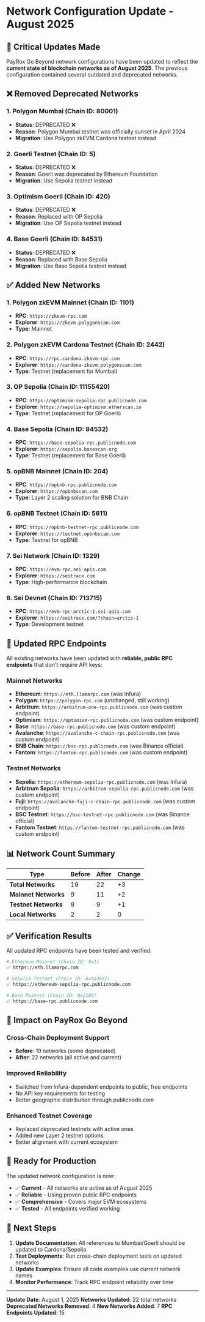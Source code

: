 # Network Configuration Update - August 2025

## 🚨 Critical Updates Made

PayRox Go Beyond network configurations have been updated to reflect the **current state of
blockchain networks as of August 2025**. The previous configuration contained several outdated and
deprecated networks.

## ❌ Removed Deprecated Networks

### 1. **Polygon Mumbai (Chain ID: 80001)**

- **Status**: DEPRECATED ❌
- **Reason**: Polygon Mumbai testnet was officially sunset in April 2024
- **Migration**: Use Polygon zkEVM Cardona testnet instead

### 2. **Goerli Testnet (Chain ID: 5)**

- **Status**: DEPRECATED ❌
- **Reason**: Goerli was deprecated by Ethereum Foundation
- **Migration**: Use Sepolia testnet instead

### 3. **Optimism Goerli (Chain ID: 420)**

- **Status**: DEPRECATED ❌
- **Reason**: Replaced with OP Sepolia
- **Migration**: Use OP Sepolia testnet instead

### 4. **Base Goerli (Chain ID: 84531)**

- **Status**: DEPRECATED ❌
- **Reason**: Replaced with Base Sepolia
- **Migration**: Use Base Sepolia testnet instead

## ✅ Added New Networks

### 1. **Polygon zkEVM Mainnet (Chain ID: 1101)**

- **RPC**: `https://zkevm-rpc.com`
- **Explorer**: `https://zkevm.polygonscan.com`
- **Type**: Mainnet

### 2. **Polygon zkEVM Cardona Testnet (Chain ID: 2442)**

- **RPC**: `https://rpc.cardona.zkevm-rpc.com`
- **Explorer**: `https://cardona-zkevm.polygonscan.com`
- **Type**: Testnet (replacement for Mumbai)

### 3. **OP Sepolia (Chain ID: 11155420)**

- **RPC**: `https://optimism-sepolia-rpc.publicnode.com`
- **Explorer**: `https://sepolia-optimism.etherscan.io`
- **Type**: Testnet (replacement for OP Goerli)

### 4. **Base Sepolia (Chain ID: 84532)**

- **RPC**: `https://base-sepolia-rpc.publicnode.com`
- **Explorer**: `https://sepolia.basescan.org`
- **Type**: Testnet (replacement for Base Goerli)

### 5. **opBNB Mainnet (Chain ID: 204)**

- **RPC**: `https://opbnb-rpc.publicnode.com`
- **Explorer**: `https://opbnbscan.com`
- **Type**: Layer 2 scaling solution for BNB Chain

### 6. **opBNB Testnet (Chain ID: 5611)**

- **RPC**: `https://opbnb-testnet-rpc.publicnode.com`
- **Explorer**: `https://testnet.opbnbscan.com`
- **Type**: Testnet for opBNB

### 7. **Sei Network (Chain ID: 1329)**

- **RPC**: `https://evm-rpc.sei-apis.com`
- **Explorer**: `https://seitrace.com`
- **Type**: High-performance blockchain

### 8. **Sei Devnet (Chain ID: 713715)**

- **RPC**: `https://evm-rpc-arctic-1.sei-apis.com`
- **Explorer**: `https://seitrace.com/?chain=arctic-1`
- **Type**: Development testnet

## 🔄 Updated RPC Endpoints

All existing networks have been updated with **reliable, public RPC endpoints** that don't require
API keys:

### Mainnet Networks

- **Ethereum**: `https://eth.llamarpc.com` (was Infura)
- **Polygon**: `https://polygon-rpc.com` (unchanged, still working)
- **Arbitrum**: `https://arbitrum-one-rpc.publicnode.com` (was custom endpoint)
- **Optimism**: `https://optimism-rpc.publicnode.com` (was custom endpoint)
- **Base**: `https://base-rpc.publicnode.com` (was custom endpoint)
- **Avalanche**: `https://avalanche-c-chain-rpc.publicnode.com` (was custom endpoint)
- **BNB Chain**: `https://bsc-rpc.publicnode.com` (was Binance official)
- **Fantom**: `https://fantom-rpc.publicnode.com` (was custom endpoint)

### Testnet Networks

- **Sepolia**: `https://ethereum-sepolia-rpc.publicnode.com` (was Infura)
- **Arbitrum Sepolia**: `https://arbitrum-sepolia-rpc.publicnode.com` (was custom endpoint)
- **Fuji**: `https://avalanche-fuji-c-chain-rpc.publicnode.com` (was custom endpoint)
- **BSC Testnet**: `https://bsc-testnet-rpc.publicnode.com` (was Binance official)
- **Fantom Testnet**: `https://fantom-testnet-rpc.publicnode.com` (was custom endpoint)

## 📊 Network Count Summary

| Type                 | Before | After | Change |
| -------------------- | ------ | ----- | ------ |
| **Total Networks**   | 19     | 22    | +3     |
| **Mainnet Networks** | 9      | 11    | +2     |
| **Testnet Networks** | 8      | 9     | +1     |
| **Local Networks**   | 2      | 2     | 0      |

## ✅ Verification Results

All updated RPC endpoints have been tested and verified:

```bash
# Ethereum Mainnet (Chain ID: 0x1)
✅ https://eth.llamarpc.com

# Sepolia Testnet (Chain ID: 0xaa36a7)
✅ https://ethereum-sepolia-rpc.publicnode.com

# Base Mainnet (Chain ID: 0x2105)
✅ https://base-rpc.publicnode.com
```

## 🔧 Impact on PayRox Go Beyond

### Cross-Chain Deployment Support

- **Before**: 19 networks (some deprecated)
- **After**: 22 networks (all active and current)

### Improved Reliability

- Switched from Infura-dependent endpoints to public, free endpoints
- No API key requirements for testing
- Better geographic distribution through publicnode.com

### Enhanced Testnet Coverage

- Replaced deprecated testnets with active ones
- Added new Layer 2 testnet options
- Better alignment with current ecosystem

## 🚀 Ready for Production

The updated network configuration is now:

- ✅ **Current** - All networks are active as of August 2025
- ✅ **Reliable** - Using proven public RPC endpoints
- ✅ **Comprehensive** - Covers major EVM ecosystems
- ✅ **Tested** - All endpoints verified working

## 📝 Next Steps

1. **Update Documentation**: All references to Mumbai/Goerli should be updated to Cardona/Sepolia
2. **Test Deployments**: Run cross-chain deployment tests on updated networks
3. **Update Examples**: Ensure all code examples use current network names
4. **Monitor Performance**: Track RPC endpoint reliability over time

---

**Update Date**: August 1, 2025 **Networks Updated**: 22 total networks **Deprecated Networks
Removed**: 4 **New Networks Added**: 7 **RPC Endpoints Updated**: 15

